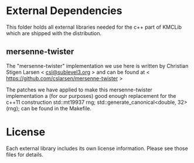 External Dependencies
======================
This folder holds all external libraries needed for the c++ part of KMCLib
which are shipped with the distribution.

mersenne-twister
-----------------
The "mersenne-twister" implementation we use here is written by
Christian Stigen Larsen < csl@sublevel3.org >
and can be found at
< https://github.com/cslarsen/mersenne-twister >

The patches we have applied to make this mersenne-twister implementation a
(for our purposes) good enough replacement for the c++11 construction
   std::mt19937 rng;
   std::generate_canonical<double, 32>(rng);
can be found in the Makefile.

License
========
Each external library includes its own license information.
Please see those files for details.

